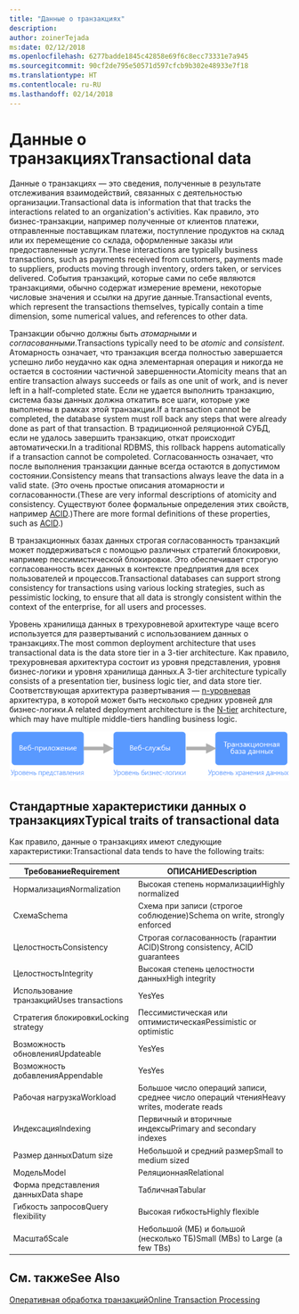 ```yaml
---
title: "Данные о транзакциях"
description: 
author: zoinerTejada
ms:date: 02/12/2018
ms.openlocfilehash: 6277badde1845c42858e69f6c8ecc73331e7a945
ms.sourcegitcommit: 90cf2de795e50571d597cfcb9b302e48933e7f18
ms.translationtype: HT
ms.contentlocale: ru-RU
ms.lasthandoff: 02/14/2018
---
```

# <a name="transactional-data"></a><span data-ttu-id="f34ac-102">Данные о транзакциях</span><span class="sxs-lookup"><span data-stu-id="f34ac-102">Transactional data</span></span>

<span data-ttu-id="f34ac-103">Данные о транзакциях — это сведения, полученные в результате отслеживания взаимодействий, связанных с деятельностью организации.</span><span class="sxs-lookup"><span data-stu-id="f34ac-103">Transactional data is information that that tracks the interactions related to an organization's activities.</span></span> <span data-ttu-id="f34ac-104">Как правило, это бизнес-транзакции, например полученные от клиентов платежи, отправленные поставщикам платежи, поступление продуктов на склад или их перемещение со склада, оформленные заказы или предоставленные услуги.</span><span class="sxs-lookup"><span data-stu-id="f34ac-104">These interactions are typically business transactions, such as payments received from customers, payments made to suppliers, products moving through inventory, orders taken, or services delivered.</span></span> <span data-ttu-id="f34ac-105">События транзакций, которые сами по себе являются транзакциями, обычно содержат измерение времени, некоторые числовые значения и ссылки на другие данные.</span><span class="sxs-lookup"><span data-stu-id="f34ac-105">Transactional events, which represent the transactions themselves, typically contain a time dimension, some numerical values, and references to other data.</span></span> 

<span data-ttu-id="f34ac-106">Транзакции обычно должны быть *атомарными* и *согласованными*.</span><span class="sxs-lookup"><span data-stu-id="f34ac-106">Transactions typically need to be *atomic* and *consistent*.</span></span> <span data-ttu-id="f34ac-107">Атомарность означает, что транзакция всегда полностью завершается успешно либо неудачно как одна элементарная операция и никогда не остается в состоянии частичной завершенности.</span><span class="sxs-lookup"><span data-stu-id="f34ac-107">Atomicity means that an entire transaction always succeeds or fails as one unit of work, and is never left in a half-completed state.</span></span> <span data-ttu-id="f34ac-108">Если не удается выполнить транзакцию, система базы данных должна откатить все шаги, которые уже выполнены в рамках этой транзакции.</span><span class="sxs-lookup"><span data-stu-id="f34ac-108">If a transaction cannot be completed, the database system must roll back any steps that were already done as part of that transaction.</span></span> <span data-ttu-id="f34ac-109">В традиционной реляционной СУБД, если не удалось завершить транзакцию, откат происходит автоматически.</span><span class="sxs-lookup"><span data-stu-id="f34ac-109">In a traditional RDBMS, this rollback happens automatically if a transaction cannot be compoleted.</span></span> <span data-ttu-id="f34ac-110">Согласованность означает, что после выполнения транзакции данные всегда остаются в допустимом состоянии.</span><span class="sxs-lookup"><span data-stu-id="f34ac-110">Consistency means that transactions always leave the data in a valid state.</span></span> <span data-ttu-id="f34ac-111">(Это очень простые описания атомарности и согласованности.</span><span class="sxs-lookup"><span data-stu-id="f34ac-111">(These are very informal descriptions of atomicity and consistency.</span></span> <span data-ttu-id="f34ac-112">Существуют более формальные определения этих свойств, например [ACID](https://en.wikipedia.org/wiki/ACID).)</span><span class="sxs-lookup"><span data-stu-id="f34ac-112">There are more formal definitions of these properties, such as [ACID](https://en.wikipedia.org/wiki/ACID).)</span></span>

<span data-ttu-id="f34ac-113">В транзакционных базах данных строгая согласованность транзакций может поддерживаться с помощью различных стратегий блокировки, например пессимистической блокировки. Это обеспечивает строгую согласованность всех данных в контексте предприятия для всех пользователей и процессов.</span><span class="sxs-lookup"><span data-stu-id="f34ac-113">Transactional databases can support strong consistency for transactions using various locking strategies, such as pessimistic locking, to ensure that all data is strongly consistent within the context of the enterprise, for all users and processes.</span></span> 

<span data-ttu-id="f34ac-114">Уровень хранилища данных в трехуровневой архитектуре чаще всего используется для развертываний с использованием данных о транзакциях.</span><span class="sxs-lookup"><span data-stu-id="f34ac-114">The most common deployment architecture that uses transactional data is the data store tier in a 3-tier architecture.</span></span> <span data-ttu-id="f34ac-115">Как правило, трехуровневая архитектура состоит из уровня представления, уровня бизнес-логики и уровня хранилища данных.</span><span class="sxs-lookup"><span data-stu-id="f34ac-115">A 3-tier architecture typically consists of a presentation tier, business logic tier, and data store tier.</span></span> <span data-ttu-id="f34ac-116">Соответствующая архитектура развертывания — [n-уровневая](/azure/architecture/guide/architecture-styles/n-tier) архитектура, в которой может быть несколько средних уровней для бизнес-логики.</span><span class="sxs-lookup"><span data-stu-id="f34ac-116">A related deployment architecture is the [N-tier](/azure/architecture/guide/architecture-styles/n-tier) architecture, which may have multiple middle-tiers handling business logic.</span></span>

![Пример трехуровневого приложения](./images/three-tier-application.png)

## <a name="typical-traits-of-transactional-data"></a><span data-ttu-id="f34ac-118">Стандартные характеристики данных о транзакциях</span><span class="sxs-lookup"><span data-stu-id="f34ac-118">Typical traits of transactional data</span></span>

<span data-ttu-id="f34ac-119">Как правило, данные о транзакциях имеют следующие характеристики:</span><span class="sxs-lookup"><span data-stu-id="f34ac-119">Transactional data tends to have the following traits:</span></span>

| <span data-ttu-id="f34ac-120">Требование</span><span class="sxs-lookup"><span data-stu-id="f34ac-120">Requirement</span></span> | <span data-ttu-id="f34ac-121">ОПИСАНИЕ</span><span class="sxs-lookup"><span data-stu-id="f34ac-121">Description</span></span> |
| --- | --- |
| <span data-ttu-id="f34ac-122">Нормализация</span><span class="sxs-lookup"><span data-stu-id="f34ac-122">Normalization</span></span> | <span data-ttu-id="f34ac-123">Высокая степень нормализации</span><span class="sxs-lookup"><span data-stu-id="f34ac-123">Highly normalized</span></span> |
| <span data-ttu-id="f34ac-124">Схема</span><span class="sxs-lookup"><span data-stu-id="f34ac-124">Schema</span></span> | <span data-ttu-id="f34ac-125">Схема при записи (строгое соблюдение)</span><span class="sxs-lookup"><span data-stu-id="f34ac-125">Schema on write, strongly enforced</span></span>|
| <span data-ttu-id="f34ac-126">Целостность</span><span class="sxs-lookup"><span data-stu-id="f34ac-126">Consistency</span></span> | <span data-ttu-id="f34ac-127">Строгая согласованность (гарантии ACID)</span><span class="sxs-lookup"><span data-stu-id="f34ac-127">Strong consistency, ACID guarantees</span></span> |
| <span data-ttu-id="f34ac-128">Целостность</span><span class="sxs-lookup"><span data-stu-id="f34ac-128">Integrity</span></span> | <span data-ttu-id="f34ac-129">Высокая степень целостности данных</span><span class="sxs-lookup"><span data-stu-id="f34ac-129">High integrity</span></span> |
| <span data-ttu-id="f34ac-130">Использование транзакций</span><span class="sxs-lookup"><span data-stu-id="f34ac-130">Uses transactions</span></span> | <span data-ttu-id="f34ac-131">Yes</span><span class="sxs-lookup"><span data-stu-id="f34ac-131">Yes</span></span> |
| <span data-ttu-id="f34ac-132">Стратегия блокировки</span><span class="sxs-lookup"><span data-stu-id="f34ac-132">Locking strategy</span></span> | <span data-ttu-id="f34ac-133">Пессимистическая или оптимистическая</span><span class="sxs-lookup"><span data-stu-id="f34ac-133">Pessimistic or optimistic</span></span>|
| <span data-ttu-id="f34ac-134">Возможность обновления</span><span class="sxs-lookup"><span data-stu-id="f34ac-134">Updateable</span></span> | <span data-ttu-id="f34ac-135">Yes</span><span class="sxs-lookup"><span data-stu-id="f34ac-135">Yes</span></span> |
| <span data-ttu-id="f34ac-136">Возможность добавления</span><span class="sxs-lookup"><span data-stu-id="f34ac-136">Appendable</span></span> | <span data-ttu-id="f34ac-137">Yes</span><span class="sxs-lookup"><span data-stu-id="f34ac-137">Yes</span></span> |
| <span data-ttu-id="f34ac-138">Рабочая нагрузка</span><span class="sxs-lookup"><span data-stu-id="f34ac-138">Workload</span></span> | <span data-ttu-id="f34ac-139">Большое число операций записи, среднее число операций чтения</span><span class="sxs-lookup"><span data-stu-id="f34ac-139">Heavy writes, moderate reads</span></span> |
| <span data-ttu-id="f34ac-140">Индексация</span><span class="sxs-lookup"><span data-stu-id="f34ac-140">Indexing</span></span> | <span data-ttu-id="f34ac-141">Первичный и вторичные индексы</span><span class="sxs-lookup"><span data-stu-id="f34ac-141">Primary and secondary indexes</span></span> |
| <span data-ttu-id="f34ac-142">Размер данных</span><span class="sxs-lookup"><span data-stu-id="f34ac-142">Datum size</span></span> | <span data-ttu-id="f34ac-143">Небольшой и средний размер</span><span class="sxs-lookup"><span data-stu-id="f34ac-143">Small to medium sized</span></span> |
| <span data-ttu-id="f34ac-144">Модель</span><span class="sxs-lookup"><span data-stu-id="f34ac-144">Model</span></span> | <span data-ttu-id="f34ac-145">Реляционная</span><span class="sxs-lookup"><span data-stu-id="f34ac-145">Relational</span></span> |
| <span data-ttu-id="f34ac-146">Форма представления данных</span><span class="sxs-lookup"><span data-stu-id="f34ac-146">Data shape</span></span> | <span data-ttu-id="f34ac-147">Табличная</span><span class="sxs-lookup"><span data-stu-id="f34ac-147">Tabular</span></span> |
| <span data-ttu-id="f34ac-148">Гибкость запросов</span><span class="sxs-lookup"><span data-stu-id="f34ac-148">Query flexibility</span></span> | <span data-ttu-id="f34ac-149">Высокая гибкость</span><span class="sxs-lookup"><span data-stu-id="f34ac-149">Highly flexible</span></span> |
| <span data-ttu-id="f34ac-150">Масштаб</span><span class="sxs-lookup"><span data-stu-id="f34ac-150">Scale</span></span> | <span data-ttu-id="f34ac-151">Небольшой (МБ) и большой (несколько ТБ)</span><span class="sxs-lookup"><span data-stu-id="f34ac-151">Small (MBs) to Large (a few TBs)</span></span> | 

## <a name="see-also"></a><span data-ttu-id="f34ac-152">См. также</span><span class="sxs-lookup"><span data-stu-id="f34ac-152">See Also</span></span>

[<span data-ttu-id="f34ac-153">Оперативная обработка транзакций</span><span class="sxs-lookup"><span data-stu-id="f34ac-153">Online Transaction Processing</span></span>](../scenarios/online-transaction-processing.md)